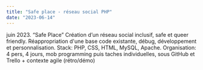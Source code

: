 ```yaml
---
title: "Safe place - réseau social PHP"
date: "2023-06-14"
---
```


juin 2023. “Safe Place”
Création d’un réseau social inclusif, safe et queer friendly. Réappropriation d'une base code existante, débug, développement et personnalisation. 
Stack: PHP, CSS, HTML, MySQL, Apache.
Organisation: 4 pers, 4 jours, mob programming puis taches individuelles, sous GitHub et Trello + contexte agile (rétro/démo)
